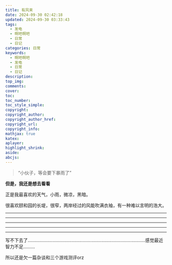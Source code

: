 ```yaml
---
title: 有风来
date: 2024-09-30 02:42:18
updated: 2024-09-30 03:33:43
tags:
  - 发电
  - 啊吧啊吧
  - 日常
  - 日记
categories: 日常
keywords:
  - 啊吧啊吧
  - 发电
  - 日常
  - 日记
description: 
top_img:
comments:
cover:
toc:
toc_number:
toc_style_simple:
copyright:
copyright_author:
copyright_author_href:
copyright_url:
copyright_info:
mathjax: true
katex:
aplayer:
highlight_shrink:
aside:
abcjs:
---
```


> “小伙子，等会要下暴雨了”

**但是，我还是想去看看**

正是我最喜欢的天气，小雨，微凉，黑暗。

很喜欢颐和园的长堤，很窄，两岸经过的风能吹满衣袖，有一种难以言明的浩大。

------

------

------

------

------

写不下去了...........................................................................................感觉最近智力不足.........

所以还是欠一篇杂谈和三个游戏测评orz



